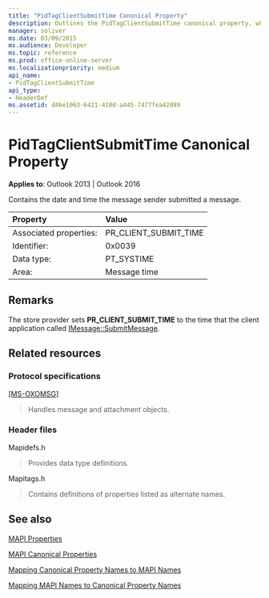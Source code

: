 ```yaml
---
title: "PidTagClientSubmitTime Canonical Property"
description: Outlines the PidTagClientSubmitTime canonical property, which contains the date and time the message sender submitted a message. 
manager: soliver
ms.date: 03/09/2015
ms.audience: Developer
ms.topic: reference
ms.prod: office-online-server
ms.localizationpriority: medium
api_name:
- PidTagClientSubmitTime
api_type:
- HeaderDef
ms.assetid: d46e1063-6421-410d-a445-7477fea42089
---
```


# PidTagClientSubmitTime Canonical Property

  
  
**Applies to**: Outlook 2013 | Outlook 2016 
  
Contains the date and time the message sender submitted a message. 
  
|Property|Value|
|:-----|:-----|
|Associated properties:  <br/> |PR_CLIENT_SUBMIT_TIME  <br/> |
|Identifier:  <br/> |0x0039  <br/> |
|Data type:  <br/> |PT_SYSTIME  <br/> |
|Area:  <br/> |Message time  <br/> |
   
## Remarks

The store provider sets **PR_CLIENT_SUBMIT_TIME** to the time that the client application called [IMessage::SubmitMessage](imessage-submitmessage.md). 
  
## Related resources

### Protocol specifications

[[MS-OXOMSG]](https://msdn.microsoft.com/library/daa9120f-f325-4afb-a738-28f91049ab3c%28Office.15%29.aspx)
  
> Handles message and attachment objects.
    
### Header files

Mapidefs.h
  
> Provides data type definitions.
    
Mapitags.h
  
> Contains definitions of properties listed as alternate names.
    
## See also



[MAPI Properties](mapi-properties.md)
  
[MAPI Canonical Properties](mapi-canonical-properties.md)
  
[Mapping Canonical Property Names to MAPI Names](mapping-canonical-property-names-to-mapi-names.md)
  
[Mapping MAPI Names to Canonical Property Names](mapping-mapi-names-to-canonical-property-names.md)

